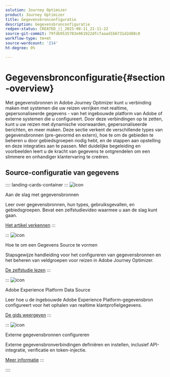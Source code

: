 ```yaml
---
solution: Journey Optimizer
product: Journey Optimizer
title: Gegevensbronconfiguratie
description: Gegevensbronconfiguratie
redpen-status: CREATED_||_2025-08-11_21-11-22
source-git-commit: 79fdb9535703e961922dfcfaaad1b6731d2d88c0
workflow-type: tm+mt
source-wordcount: '214'
ht-degree: 0%

---
```



# Gegevensbronconfiguratie{#section-overview}

Met gegevensbronnen in Adobe Journey Optimizer kunt u verbinding maken met systemen die uw reizen verrijken met realtime, gepersonaliseerde gegevens - van het ingebouwde platform van Adobe of externe systemen die u configureert. Door deze verbindingen op te zetten, kunt u uw reizen met dynamische voorwaarden, gepersonaliseerde berichten, en meer maken. Deze sectie verkent de verschillende types van gegevensbronnen (pre-gevormd en extern), hoe te om de gebieden te beheren u door gebiedsgroepen nodig hebt, en de stappen aan opstelling en deze integraties aan te passen. Met duidelijke begeleiding en voorbeelden leert u de kracht van gegevens te ontgrendelen om een slimmere en onhandiger klantervaring te creëren.

## Source-configuratie van gegevens

:::: landing-cards-container
:::
![icon]( https://cdn.experienceleague.adobe.com/icons/circle-play.svg)

Aan de slag met gegevensbronnen

Leer over gegevensbronnen, hun types, gebruiksgevallen, en gebiedsgroepen. Bevat een zelfstudievideo waarmee u aan de slag kunt gaan.

[Het artikel verkennen](../using/datasource/about-data-sources.md)
:::

:::
![icon]( https://cdn.experienceleague.adobe.com/icons/gear.svg)

Hoe te om een Gegevens Source te vormen

Stapsgewijze handleiding voor het configureren van gegevensbronnen en het beheren van veldgroepen voor reizen in Adobe Journey Optimizer.

[De zelfstudie lezen](../using/datasource/configure-data-sources.md)
:::

:::
![icon]( https://cdn.experienceleague.adobe.com/icons/puzzle-piece.svg)

Adobe Experience Platform Data Source

Leer hoe u de ingebouwde Adobe Experience Platform-gegevensbron configureert voor het ophalen van realtime klantprofielgegevens.

[De gids weergeven](../using/datasource/adobe-experience-platform-data-source.md)
:::

:::
![icon]( https://cdn.experienceleague.adobe.com/icons/code-branch.svg)

Externe gegevensbronnen configureren

Externe gegevensbronverbindingen definiëren en instellen, inclusief API-integratie, verificatie en token-injectie.

[Meer informatie](../using/datasource/external-data-sources.md)
:::

::::
